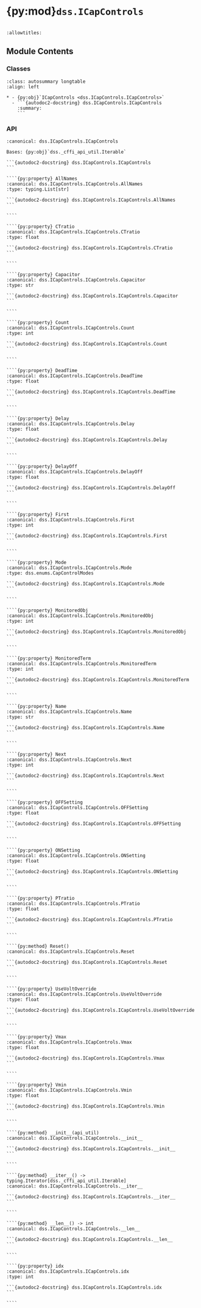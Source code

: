 # {py:mod}`dss.ICapControls`

```{py:module} dss.ICapControls
```

```{autodoc2-docstring} dss.ICapControls
:allowtitles:
```

## Module Contents

### Classes

````{list-table}
:class: autosummary longtable
:align: left

* - {py:obj}`ICapControls <dss.ICapControls.ICapControls>`
  - ```{autodoc2-docstring} dss.ICapControls.ICapControls
    :summary:
    ```
````

### API

`````{py:class} ICapControls(api_util)
:canonical: dss.ICapControls.ICapControls

Bases: {py:obj}`dss._cffi_api_util.Iterable`

```{autodoc2-docstring} dss.ICapControls.ICapControls
```

````{py:property} AllNames
:canonical: dss.ICapControls.ICapControls.AllNames
:type: typing.List[str]

```{autodoc2-docstring} dss.ICapControls.ICapControls.AllNames
```

````

````{py:property} CTratio
:canonical: dss.ICapControls.ICapControls.CTratio
:type: float

```{autodoc2-docstring} dss.ICapControls.ICapControls.CTratio
```

````

````{py:property} Capacitor
:canonical: dss.ICapControls.ICapControls.Capacitor
:type: str

```{autodoc2-docstring} dss.ICapControls.ICapControls.Capacitor
```

````

````{py:property} Count
:canonical: dss.ICapControls.ICapControls.Count
:type: int

```{autodoc2-docstring} dss.ICapControls.ICapControls.Count
```

````

````{py:property} DeadTime
:canonical: dss.ICapControls.ICapControls.DeadTime
:type: float

```{autodoc2-docstring} dss.ICapControls.ICapControls.DeadTime
```

````

````{py:property} Delay
:canonical: dss.ICapControls.ICapControls.Delay
:type: float

```{autodoc2-docstring} dss.ICapControls.ICapControls.Delay
```

````

````{py:property} DelayOff
:canonical: dss.ICapControls.ICapControls.DelayOff
:type: float

```{autodoc2-docstring} dss.ICapControls.ICapControls.DelayOff
```

````

````{py:property} First
:canonical: dss.ICapControls.ICapControls.First
:type: int

```{autodoc2-docstring} dss.ICapControls.ICapControls.First
```

````

````{py:property} Mode
:canonical: dss.ICapControls.ICapControls.Mode
:type: dss.enums.CapControlModes

```{autodoc2-docstring} dss.ICapControls.ICapControls.Mode
```

````

````{py:property} MonitoredObj
:canonical: dss.ICapControls.ICapControls.MonitoredObj
:type: int

```{autodoc2-docstring} dss.ICapControls.ICapControls.MonitoredObj
```

````

````{py:property} MonitoredTerm
:canonical: dss.ICapControls.ICapControls.MonitoredTerm
:type: int

```{autodoc2-docstring} dss.ICapControls.ICapControls.MonitoredTerm
```

````

````{py:property} Name
:canonical: dss.ICapControls.ICapControls.Name
:type: str

```{autodoc2-docstring} dss.ICapControls.ICapControls.Name
```

````

````{py:property} Next
:canonical: dss.ICapControls.ICapControls.Next
:type: int

```{autodoc2-docstring} dss.ICapControls.ICapControls.Next
```

````

````{py:property} OFFSetting
:canonical: dss.ICapControls.ICapControls.OFFSetting
:type: float

```{autodoc2-docstring} dss.ICapControls.ICapControls.OFFSetting
```

````

````{py:property} ONSetting
:canonical: dss.ICapControls.ICapControls.ONSetting
:type: float

```{autodoc2-docstring} dss.ICapControls.ICapControls.ONSetting
```

````

````{py:property} PTratio
:canonical: dss.ICapControls.ICapControls.PTratio
:type: float

```{autodoc2-docstring} dss.ICapControls.ICapControls.PTratio
```

````

````{py:method} Reset()
:canonical: dss.ICapControls.ICapControls.Reset

```{autodoc2-docstring} dss.ICapControls.ICapControls.Reset
```

````

````{py:property} UseVoltOverride
:canonical: dss.ICapControls.ICapControls.UseVoltOverride
:type: float

```{autodoc2-docstring} dss.ICapControls.ICapControls.UseVoltOverride
```

````

````{py:property} Vmax
:canonical: dss.ICapControls.ICapControls.Vmax
:type: float

```{autodoc2-docstring} dss.ICapControls.ICapControls.Vmax
```

````

````{py:property} Vmin
:canonical: dss.ICapControls.ICapControls.Vmin
:type: float

```{autodoc2-docstring} dss.ICapControls.ICapControls.Vmin
```

````

````{py:method} __init__(api_util)
:canonical: dss.ICapControls.ICapControls.__init__

```{autodoc2-docstring} dss.ICapControls.ICapControls.__init__
```

````

````{py:method} __iter__() -> typing.Iterator[dss._cffi_api_util.Iterable]
:canonical: dss.ICapControls.ICapControls.__iter__

```{autodoc2-docstring} dss.ICapControls.ICapControls.__iter__
```

````

````{py:method} __len__() -> int
:canonical: dss.ICapControls.ICapControls.__len__

```{autodoc2-docstring} dss.ICapControls.ICapControls.__len__
```

````

````{py:property} idx
:canonical: dss.ICapControls.ICapControls.idx
:type: int

```{autodoc2-docstring} dss.ICapControls.ICapControls.idx
```

````

`````

